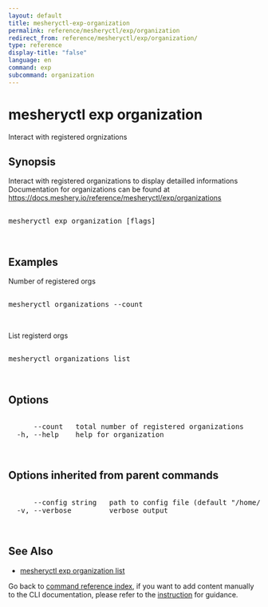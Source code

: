 ```yaml
---
layout: default
title: mesheryctl-exp-organization
permalink: reference/mesheryctl/exp/organization
redirect_from: reference/mesheryctl/exp/organization/
type: reference
display-title: "false"
language: en
command: exp
subcommand: organization
---
```


# mesheryctl exp organization

Interact with registered orgnizations

## Synopsis

Interact with registered organizations to display detailled informations
Documentation for organizations can be found at https://docs.meshery.io/reference/mesheryctl/exp/organizations
<pre class='codeblock-pre'>
<div class='codeblock'>
mesheryctl exp organization [flags]

</div>
</pre> 

## Examples

Number of  registered orgs
<pre class='codeblock-pre'>
<div class='codeblock'>
mesheryctl organizations --count 

</div>
</pre> 

List registerd orgs
<pre class='codeblock-pre'>
<div class='codeblock'>
mesheryctl organizations list	

</div>
</pre> 

## Options

<pre class='codeblock-pre'>
<div class='codeblock'>
      --count   total number of registered organizations
  -h, --help    help for organization

</div>
</pre>

## Options inherited from parent commands

<pre class='codeblock-pre'>
<div class='codeblock'>
      --config string   path to config file (default "/home/runner/.meshery/config.yaml")
  -v, --verbose         verbose output

</div>
</pre>

## See Also

* [mesheryctl exp organization list](/reference/mesheryctl/exp/organization/list)

Go back to [command reference index](/reference/mesheryctl/), if you want to add content manually to the CLI documentation, please refer to the [instruction](/project/contributing/contributing-cli#preserving-manually-added-documentation) for guidance.
